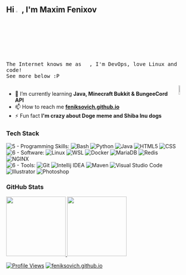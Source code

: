 <h2>Hi <a href="#"><img width="3%" src="https://emojipedia-us.s3.dualstack.us-west-1.amazonaws.com/thumbs/120/apple/279/waving-hand_1f44b.png"></a>, I'm Maxim Fenixov</h1>
<samp>
  The Internet knows me as <img height="13px" src="https://feniksovich.github.io/assets/gradient_nickname.svg"/>, I'm DevOps, love Linux and code!<br />
  See more below :Р<br>
</samp><br>
<a href="https://feniksovich.github.io"><img align="right" width="8%" src="https://feniksovich.github.io/assets/doge.gif"/></a>

<!--- - 🔭 I’m currently working on **[Furnex Network](https://furnex.org)** -->
- 🌱 I’m currently learning **Java, Minecraft Bukkit & BungeeCord API**
- 📫 How to reach me **[feniksovich.github.io](https://feniksovich.github.io)**
- ⚡ Fun fact **I'm crazy about Doge meme and Shiba Inu dogs**
 
<h3 align="left">Tech Stack</h3>

![5 - Programming Skills:](https://img.shields.io/badge/5-Programming_Skills%3A-0e1a30)
![Bash](https://img.shields.io/badge/Bash-0e1a30?logo=GNU+bash&logoColor=white)
![Python](https://img.shields.io/badge/Python-0e1a30?logo=python&logoColor=3776AB)
![Java](https://img.shields.io/badge/Java-0e1a30?logo=java&logoColor=orange)
![HTML5](https://img.shields.io/badge/HTML5-0e1a30?logo=html5&logoColor=E34F26)
![CSS](https://img.shields.io/badge/CSS-0e1a30?logo=css3&logoColor=blue)<br />
![6 - Software:](https://img.shields.io/badge/6-Software%3A-0e1a30)
![Linux](https://img.shields.io/badge/Linux-0e1a30?logo=linux&logoColor=FCC624)
![WSL](https://img.shields.io/badge/WSL-0e1a30?logo=microsoft)
![Docker](https://img.shields.io/badge/Docker-0e1a30?logo=docker&logoColor=2496ED)
![MariaDB](https://img.shields.io/badge/MariaDB-0e1a30?logo=mariadb)
![Redis](https://img.shields.io/badge/Redis-0e1a30?logo=redis&logoColor=DC382D)
![NGINX](https://img.shields.io/badge/NGINX-0e1a30?logo=nginx&logoColor=009639)<br />
![6 - Tools:](https://img.shields.io/badge/6-Tools%3A-0e1a30)
![Git](https://img.shields.io/badge/Git-0e1a30?logo=git&logoColor=F05032)
![Intellij IDEA](https://img.shields.io/badge/Intellij_IDEA-0e1a30?logo=intellij+idea&logoColor=critical)
![Maven](https://img.shields.io/badge/Maven-0e1a30?logo=Apache+Maven&logoColor=C71A36)
![Visual Studio Code](https://img.shields.io/badge/Visual_Studio_Code-0e1a30?logo=visual+studio+code&logoColor=007ACC)
![Illustrator](https://img.shields.io/badge/Illustrator-0e1a30?logo=Adobe+illustrator&logoColor=FF9A00)
![Photoshop](https://img.shields.io/badge/Photoshop-0e1a30?logo=Adobe+photoshop&logoColor=31A8FF)

<h3 align="left">GitHub Stats</h3>
<p align="left">
<a href="https://github.com/Feniksovich">
  <img height="160em" src="https://github-readme-stats.vercel.app/api?username=feniksovich&count_private=true&show_icons=true&hide_border=true&theme=dark&icon_color=31c6ff&title_color=cd2fff&custom_title=My GitHub Stats"/>
  <img height="160em" src="https://github-readme-stats.vercel.app/api/top-langs/?username=feniksovich&layout=compact&hide_border=true&theme=dark&icon_color=31c6ff&title_color=cd2fff&custom_title=Top Languages"/>
</a>
</p>

<a href="#">![Profile Views](https://gpvc.arturio.dev/feniksovich)</a>
<a href="https://feniksovich.github.io">![feniksovich.github.io](https://img.shields.io/badge/feniksovich.github.io-B007B8?logo=github&logoColor=white)</a>
